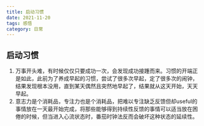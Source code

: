 ```yaml
---
title: 启动习惯
date: 2021-11-20
tags: 感悟
category: 日常
---
```


## 启动习惯

1. 万事开头难，有时候仅仅只要成功一次，会发现成功接踵而来。习惯的开端正是如此，此前为了养成早起的习惯，尝试了很多次早起，定了很多次的闹钟，结果发现根本没用，直到某天偶然且突然地早起了，结果就从这天开始，天天早起。
2. 意志力是个消耗品，专注力也是个消耗品，把难以专注缺乏反馈但却useful的事情放在一天最开始完成，将那些能够得到持续性反馈的事情可以适当放在困倦的时候，但当进入心流状态时，番茄时钟法反而会破坏这种状态的延续性。

